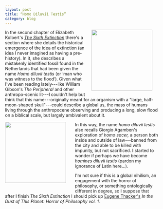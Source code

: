```yaml
---
layout: post
title: “Homo Diluvii Testis”
category: blog
---
```


<img src="http://ecx.images-amazon.com/images/I/510d42qlr%2BL._SX329_BO1,204,203,200_.jpg" width="200" align="right" style="MARGIN: 20px; margin-top: 0px; margin-bottom: 20px;"/>

In the second chapter of Elizabeth Kolbert's [*The Sixth Extinction*](http://www.amazon.com/The-Sixth-Extinction-Unnatural-History/dp/0805092994) there's a section where she details the historical emergence of the idea of extinction (an idea I never imagined as having a pre-history). In it, she describes a mistakenly identified fossil found in the Netherlands that had been given the name *Homo diluvii testis* (or ‘man who was witness to the flood’). Given what I've been reading lately---like William Gibson's *The Peripheral* and other anthropo-scenic lit---I couldn't help but think that this name---originally meant for an organism with a "large, half-moon-shaped skull"---could describe a global us, the mass of humans living through the anthropocene observing and producing a long, slow flood on a biblical scale, but largely ambivalent about it.  

<img src="http://www.wnyc.org/i/400/620/c/80/1/Cover2.jpg" width="200" align="left" style="margin-right: 30px; margin-top: 0px; margin-bottom: 20px;"/>

In this way, the name *homo diluvii testis* also recalls Giorgio Agamben's exploration of  *homo sacer,* a person both inside and outside of law---banned from the city and able to be killed with impunity, but not sacrificed.  I started to wonder if perhaps we have become *homines diluvii testis* (pardon my ignorance of Latin here...).

I'm not sure if this is a global nihilism, an engagement with the horror of philosophy, or something ontologically different in degree, so I suppose that after I finish *The Sixth Extinction* I should pick up [Eugene Thacker's](http://www.amazon.com/In-Dust-This-Planet-Philosophy/dp/184694676X) *In the Dust of This Planet: Horror of Philosophy vol. 1.*

